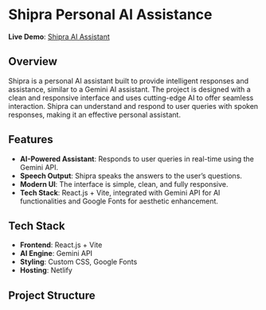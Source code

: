 # Shipra Personal AI Assistance

**Live Demo**: [Shipra AI Assistant](https://shipra-ai-assistant-by-imran.netlify.app/)

## Overview
Shipra is a personal AI assistant built to provide intelligent responses and assistance, similar to a Gemini AI assistant. The project is designed with a clean and responsive interface and uses cutting-edge AI to offer seamless interaction. Shipra can understand and respond to user queries with spoken responses, making it an effective personal assistant.

## Features
- **AI-Powered Assistant**: Responds to user queries in real-time using the Gemini API.
- **Speech Output**: Shipra speaks the answers to the user’s questions.
- **Modern UI**: The interface is simple, clean, and fully responsive.
- **Tech Stack**: React.js + Vite, integrated with Gemini API for AI functionalities and Google Fonts for aesthetic enhancement.

## Tech Stack
- **Frontend**: React.js + Vite
- **AI Engine**: Gemini API
- **Styling**: Custom CSS, Google Fonts
- **Hosting**: Netlify

## Project Structure

